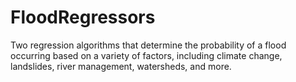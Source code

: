 # FloodRegressors
Two regression algorithms that determine the probability of a flood occurring based on a variety of factors, including climate change, landslides, river management, watersheds, and more.

